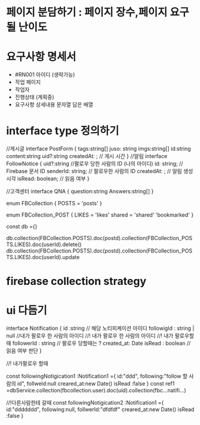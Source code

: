 # 페이지 분담하기 : 페이지 장수,페이지 요구될 난이도

# 요구사항 명세서

- #RN001 아이디 (생략가능)
- 작업 페이지
- 작업자
- 진행상태 (계획중)
- 요구사항 상세내용 문자열 담은 배열

# interface type 정의하기

//게시글
interface PostForm {
tags:string[]
juso: string
imgs:string[]
id:string
content:string
uid?:string
createdAt: ; // 게시 시간
}
//알림
interface FollowNotice {
uid?:string //팔로우 당한 사람의 ID (나의 아이디)
id: string; // Firebase 문서 ID
senderId: string; // 팔로우한 사람의 ID
createdAt: ; // 알림 생성 시각
isRead: boolean; // 읽음 여부
}

//고객센터
interface QNA {
question:string
Answers:string[]
}

enum FBCollection {
POSTS = 'posts'
}

enum FBCollection_POST {
LIKES = 'likes'
shared = 'shared'
'bookmarked'
}

const db ={}

db.collection(FBCollection.POSTS).doc(postd).collection(FBCollection_POSTS.LIKES).doc(userId).delete()
db.collection(FBCollection.POSTS).doc(postd).collection(FBCollection_POSTS.LIKES).doc(userId).update

# firebase collection strategy

# ui 다듬기

interface Notification {
id :string // 해당 노티피케이션 아이디
followigId : string | null //내가 팔로우 한 사람의 아이디 //! 내가 팔로우 한 사람의 아이디 //! 내가 팔로우할 때
followerId : string // 팔로우 당할때는 ?
created_at: Date
isRead : boolean //읽음 여부 판단
}

//! 내가팔로우 할때

const followingNotigication1 :Notification1 ={
id:"ddd",
following:"follow 할 사람의 id",
follweId:null
creared_at:new Date()
isRead :false
}
const ref1 =dbService.collection(fbcollection.user).doc(uid).collection(fbc...natifi...)

//!다른사람한테 갈때
const followingNotigication2 :Notification1 ={
id:"ddddddd",
following:null,
follwerId:"dfdfdf"
creared_at:new Date()
isRead :false
}
